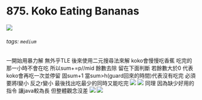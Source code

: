 # 875. Koko Eating Bananas
![](https://i.imgur.com/SSAqQWk.png)
###### tags: `medium`
一開始用暴力解 無外乎TLE
後來使用二元搜尋法來解
koko會慢慢吃香蕉 吃完的那一小時不會在吃
所以sum+=p//mid 餘數去除 留在下面判斷
若餘數大於0 代表koko會再吃一次並停留 固sum+1
當sum>h(guard回來的時間)代表沒有吃完
必須要將l變小 反之r變小 最後找出吃最少的同時又能吃完
![](https://i.imgur.com/688MpTw.png)
![](https://i.imgur.com/fmP7GV7.png)
同理 因為缺少好用的指令 讓java較為長
但整體觀念沒差
![](https://i.imgur.com/bEgmxy9.png)
![](https://i.imgur.com/3OTRGRb.png)





